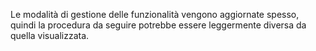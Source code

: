 Le modalità di gestione delle funzionalità vengono aggiornate spesso, quindi la procedura da seguire potrebbe essere leggermente diversa da quella visualizzata.
